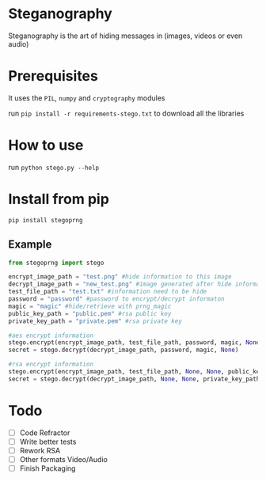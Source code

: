 # Steganography
Steganography is the art of hiding messages in (images, videos or even audio)

# Prerequisites
It uses the `PIL`, `numpy` and `cryptography` modules

run `pip install -r requirements-stego.txt` to download all the libraries

# How to use
run `python stego.py --help`

# Install from pip

`pip install stegoprng`

## Example

```python
from stegoprng import stego

encrypt_image_path = "test.png" #hide information to this image
decrypt_image_path = "new_test.png" #image generated after hide information
test_file_path = "test.txt" #information need to be hide
password = "password" #password to encrypt/decrypt informaton
magic = "magic" #hide/retrieve with prng_magic
public_key_path = "public.pem" #rsa public key
private_key_path = "private.pem" #rsa private key

#aes encrypt information
stego.encrypt(encrypt_image_path, test_file_path, password, magic, None)
secret = stego.decrypt(decrypt_image_path, password, magic, None)

#rsa encrypt information
stego.encrypt(encrypt_image_path, test_file_path, None, None, public_key_path)
secret = stego.decrypt(decrypt_image_path, None, None, private_key_path)
```



# Todo
- [ ] Code Refractor
- [ ] Write better tests
- [ ] Rework RSA
- [ ] Other formats Video/Audio
- [ ] Finish Packaging
